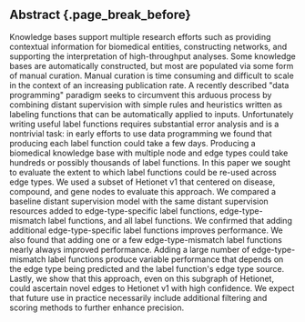 ## Abstract {.page_break_before}

Knowledge bases support multiple research efforts such as providing contextual information for biomedical entities, constructing networks, and supporting the interpretation of high-throughput analyses.
Some knowledge bases are automatically constructed, but most are populated via some form of manual curation.
Manual curation is time consuming and difficult to scale in the context of an increasing publication rate.
A recently described "data programming" paradigm seeks to circumvent this arduous process by combining distant supervision with simple rules and heuristics written as labeling functions that can be automatically applied to inputs.
Unfortunately writing useful label functions requires substantial error analysis and is a nontrivial task: in early efforts to use data programming we found that producing each label function could take a few days.
Producing a biomedical knowledge base with multiple node and edge types could take hundreds or possibly thousands of label functions.
In this paper we sought to evaluate the extent to which label functions could be re-used across edge types. 
We used a subset of Hetionet v1 that centered on disease, compound, and gene nodes to evaluate this approach.
We compared a baseline distant supervision model with the same distant supervision resources added to edge-type-specific label functions, edge-type-mismatch label functions, and all label functions.
We confirmed that adding additional edge-type-specific label functions improves performance.
We also found that adding one or a few edge-type-mismatch label functions nearly always improved performance.
Adding a large number of edge-type-mismatch label functions produce variable performance that depends on the edge type being predicted and the label function's edge type source.
Lastly, we show that this approach, even on this subgraph of Hetionet, could ascertain novel edges to Hetionet v1 with high confidence.
We expect that future use in practice necessarily include additional filtering and scoring methods to further enhance precision.
